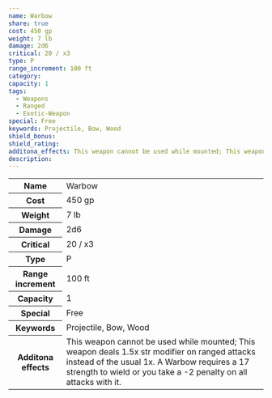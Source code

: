 ```yaml
---
name: Warbow
share: true
cost: 450 gp
weight: 7 lb
damage: 2d6
critical: 20 / x3
type: P
range_increment: 100 ft
category: 
capacity: 1
tags:
  - Weapons
  - Ranged
  - Exotic-Weapon
special: Free
keywords: Projectile, Bow, Wood
shield_bonus: 
shield_rating: 
additona_effects: This weapon cannot be used while mounted; This weapon deals 1.5x str modifier on ranged attacks instead of the usual 1x. A Warbow requires a 17 strength to wield or you take a -2 penalty on all attacks with it.
description: 
---
```

<p><span dir="ltr" style="overflow-x: auto;"><table><tbody><tr><th dir="ltr">Name</th><td dir="ltr">Warbow</td></tr><tr><th dir="ltr">Cost</th><td dir="ltr">450 gp</td></tr><tr><th dir="ltr">Weight</th><td dir="ltr">7 lb</td></tr><tr><th dir="ltr">Damage</th><td dir="ltr">2d6</td></tr><tr><th dir="ltr">Critical</th><td dir="ltr">20 / x3</td></tr><tr><th dir="ltr">Type</th><td dir="ltr">P</td></tr><tr><th dir="ltr">Range increment</th><td dir="ltr">100 ft</td></tr><tr><th dir="ltr">Capacity</th><td dir="auto">1</td></tr><tr><th dir="ltr">Special</th><td dir="ltr">Free</td></tr><tr><th dir="ltr">Keywords</th><td dir="ltr">Projectile, Bow, Wood</td></tr><tr><th dir="ltr">Additona effects</th><td dir="ltr">This weapon cannot be used while mounted; This weapon deals 1.5x str modifier on ranged attacks instead of the usual 1x. A Warbow requires a 17 strength to wield or you take a -2 penalty on all attacks with it.</td></tr></tbody></table></span></p>